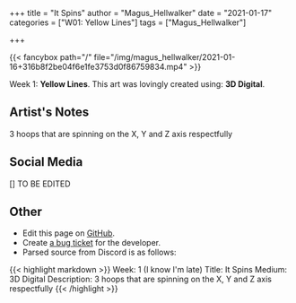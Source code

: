 +++
title =       "It Spins"
author =      "Magus_Hellwalker"
date =        "2021-01-17"
categories =  ["W01: Yellow Lines"]
tags =        ["Magus_Hellwalker"]

+++


{{< fancybox path="/" file="/img/magus_hellwalker/2021-01-16+316b8f2be04f6e1fe3753d0f86759834.mp4" >}}


Week 1: **Yellow Lines**. This art was lovingly created using: **3D Digital**.

## Artist's Notes

3 hoops that are spinning on the X, Y and Z axis respectfully

## Social Media

[] TO BE EDITED

## Other

- Edit this page on [GitHub](https://github.com/teaminkling/web-refresh/edit/main/blog/content/blog/magus_hellwalker-week-1-d71e.md).
- Create [a bug ticket](https://github.com/teaminkling/web-refresh/issues/new?assignees=&labels=bug&template=problem-report.md&title=) for the developer.
- Parsed source from Discord is as follows:

{{< highlight markdown >}}
Week: 1 (I know I'm late)
Title: It Spins
Medium: 3D Digital
Description:  3 hoops that are spinning on the X, Y and Z axis respectfully
{{< /highlight >}}